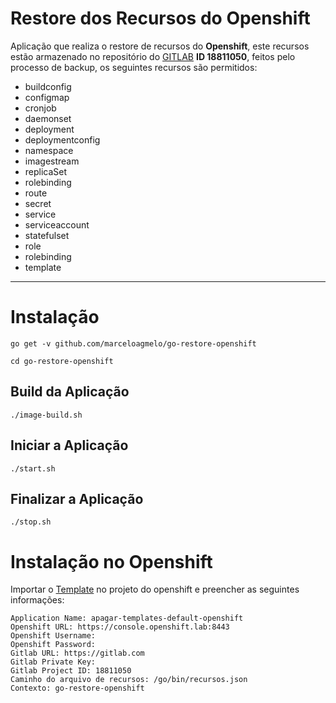 # Restore dos Recursos do Openshift

Aplicação que realiza o restore de recursos do **Openshift**, este recursos estão armazenado no repositório do [GITLAB](https://gitlab.com/marceloagmelo/openshift-backup.git) **ID 18811050**, feitos pelo processo de backup, os seguintes recursos são permitidos:

- buildconfig
- configmap
- cronjob
- daemonset
- deployment
- deploymentconfig
- namespace
- imagestream
- replicaSet
- rolebinding
- route
- secret
- service
- serviceaccount
- statefulset
- role
- rolebinding
- template

----

# Instalação

```
go get -v github.com/marceloagmelo/go-restore-openshift
```
```
cd go-restore-openshift
```

## Build da Aplicação

```
./image-build.sh
```

## Iniciar a Aplicação
```
./start.sh
```

## Finalizar a Aplicação
```
./stop.sh
```

# Instalação no Openshift


Importar o [Template](https://github.com/marceloagmelo/go-restore-openshift/blob/master/openshift/template/go-restore-openshift-template.json) no projeto do openshift e preencher as seguintes informações:

```
Application Name: apagar-templates-default-openshift
Openshift URL: https://console.openshift.lab:8443
Openshift Username: 
Openshift Password:
Gitlab URL: https://gitlab.com
Gitlab Private Key:
Gitlab Project ID: 18811050
Caminho do arquivo de recursos: /go/bin/recursos.json
Contexto: go-restore-openshift
```
